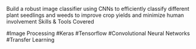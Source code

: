 Build a robust image classifier using CNNs to efficiently classify different plant seedlings and weeds to improve crop yields and minimize human involvement
Skills & Tools Covered

#Image Processing
#Keras
#Tensorflow
#Convolutional Neural Networks
#Transfer Learning
